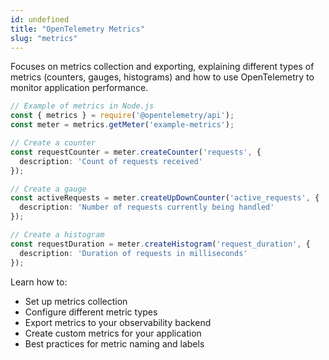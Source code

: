 ```yaml
---
id: undefined
title: "OpenTelemetry Metrics"
slug: "metrics"
---
```


Focuses on metrics collection and exporting, explaining different types of metrics (counters, gauges, histograms) and how to use OpenTelemetry to monitor application performance.

```typescript
// Example of metrics in Node.js
const { metrics } = require('@opentelemetry/api');
const meter = metrics.getMeter('example-metrics');

// Create a counter
const requestCounter = meter.createCounter('requests', {
  description: 'Count of requests received'
});

// Create a gauge
const activeRequests = meter.createUpDownCounter('active_requests', {
  description: 'Number of requests currently being handled'
});

// Create a histogram
const requestDuration = meter.createHistogram('request_duration', {
  description: 'Duration of requests in milliseconds'
});
```

Learn how to:

- Set up metrics collection
- Configure different metric types
- Export metrics to your observability backend
- Create custom metrics for your application
- Best practices for metric naming and labels
